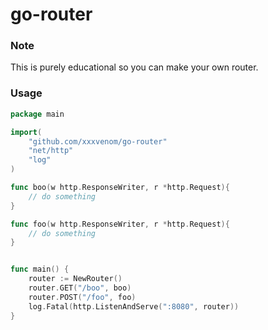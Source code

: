 # go-router

### Note

This is purely educational so you can make your own router.

### Usage


```GO
package main

import(
    "github.com/xxxvenom/go-router"
    "net/http"
    "log"
)

func boo(w http.ResponseWriter, r *http.Request){
    // do something
}

func foo(w http.ResponseWriter, r *http.Request){
    // do something
}


func main() {
	router := NewRouter()
	router.GET("/boo", boo)
	router.POST("/foo", foo)
	log.Fatal(http.ListenAndServe(":8080", router))
}
```